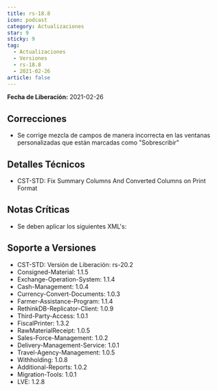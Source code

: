 ```yaml
---
title: rs-18.8
icon: podcast
category: Actualizaciones
star: 9
sticky: 9
tag:
  - Actualizaciones
  - Versiones
  - rs-18.8
  - 2021-02-26
article: false
---
```


**Fecha de Liberación:** 2021-02-26

## Correcciones

- Se corrige mezcla de campos de manera incorrecta en las ventanas personalizadas que están marcadas como "Sobrescribir"

## Detalles Técnicos

- CST-STD: Fix Summary Columns And Converted Columns on Print Format

## Notas Críticas

- Se deben aplicar los siguientes XML's:

## Soporte a Versiones

- CST-STD: Versión de Liberación: rs-20.2
- Consigned-Material: 1.1.5
- Exchange-Operation-System: 1.1.4
- Cash-Management: 1.0.4
- Currency-Convert-Documents: 1.0.3
- Farmer-Assistance-Program: 1.1.4
- RethinkDB-Replicator-Client: 1.0.9
- Third-Party-Access: 1.0.1
- FiscalPrinter: 1.3.2
- RawMaterialReceipt: 1.0.5
- Sales-Force-Management: 1.0.2
- Delivery-Management-Service: 1.0.1
- Travel-Agency-Management: 1.0.5
- Withholding: 1.0.8
- Additional-Reports: 1.0.2
- Migration-Tools: 1.0.1
- LVE: 1.2.8
